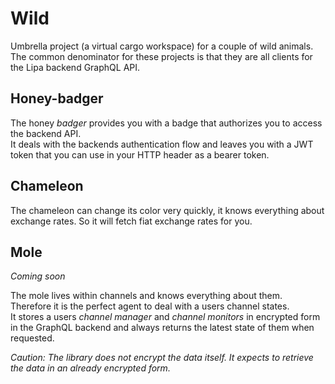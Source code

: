 # Wild
Umbrella project (a virtual cargo workspace) for a couple of wild animals.
The common denominator for these projects is that they are all clients for the Lipa backend GraphQL API.

## Honey-badger
The honey *badger* provides you with a badge that authorizes you to access the backend API.  
It deals with the backends authentication flow and leaves you with a JWT token
that you can use in your HTTP header as a bearer token.

## Chameleon
The chameleon can change its color very quickly, it knows everything about exchange rates.
So it will fetch fiat exchange rates for you.

## Mole
*Coming soon*

The mole lives within channels and knows everything about them.    
Therefore it is the perfect agent to deal with a users channel states.  
It stores a users *channel manager* and *channel monitors* in encrypted form in the GraphQL backend
and always returns the latest state of them when requested.

*Caution: The library does not encrypt the data itself. It expects to retrieve the data in an already encrypted form.*
